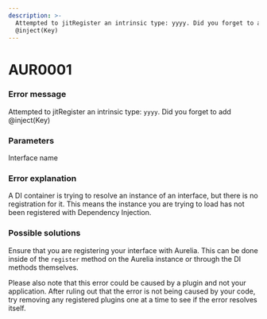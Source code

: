 ```yaml
---
description: >-
  Attempted to jitRegister an intrinsic type: yyyy. Did you forget to add
  @inject(Key)
---
```


# AUR0001

### **Error message**

Attempted to jitRegister an intrinsic type: `yyyy`. Did you forget to add @inject(Key)

### **Parameters**

Interface name

### Error explanation

A DI container is trying to resolve an instance of an interface, but there is no registration for it. This means the instance you are trying to load has not been registered with Dependency Injection.

### Possible solutions

Ensure that you are registering your interface with Aurelia. This can be done inside of the `register` method on the Aurelia instance or through the DI methods themselves.

Please also note that this error could be caused by a plugin and not your application. After ruling out that the error is not being caused by your code, try removing any registered plugins one at a time to see if the error resolves itself.
